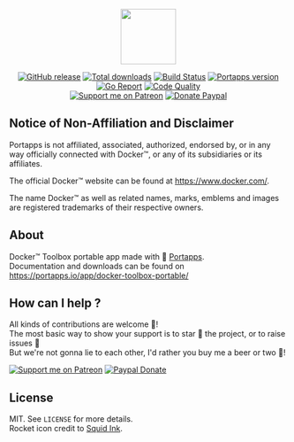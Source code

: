 <p align="center"><a href="https://portapps.io/app/docker-toolbox-portable/" target="_blank"><img width="100" src="https://github.com/portapps/docker-toolbox-portable/blob/master/res/papp.png"></a></p>

<p align="center">
  <a href="https://portapps.io/app/docker-toolbox-portable/#download"><img src="https://img.shields.io/github/release/portapps/docker-toolbox-portable.svg?style=flat-square" alt="GitHub release"></a>
  <a href="https://portapps.io/app/docker-toolbox-portable/#download"><img src="https://img.shields.io/github/downloads/portapps/docker-toolbox-portable/total.svg?style=flat-square" alt="Total downloads"></a>
  <a href="https://travis-ci.com/portapps/docker-toolbox-portable"><img src="https://img.shields.io/travis/com/portapps/docker-toolbox-portable/master.svg?style=flat-square" alt="Build Status"></a>
  <a href="https://github.com/portapps/portapps"><img src="https://img.shields.io/badge/portapps-1.24.1-479fdb.svg?style=flat-square" alt="Portapps version"></a>
  <a href="https://goreportcard.com/report/github.com/portapps/docker-toolbox-portable"><img src="https://goreportcard.com/badge/github.com/portapps/docker-toolbox-portable?style=flat-square" alt="Go Report"></a>
  <a href="https://www.codacy.com/app/portapps/docker-toolbox-portable"><img src="https://img.shields.io/codacy/grade/439e341359d14857a0ee82f593a995e4.svg?style=flat-square" alt="Code Quality"></a>
  <br /><a href="https://www.patreon.com/crazymax"><img src="https://img.shields.io/badge/donate-patreon-fb664e.svg?style=flat-square" alt="Support me on Patreon"></a>
  <a href="https://www.paypal.me/crazyws"><img src="https://img.shields.io/badge/donate-paypal-7057ff.svg?style=flat-square" alt="Donate Paypal"></a>
</p>

## Notice of Non-Affiliation and Disclaimer

Portapps is not affiliated, associated, authorized, endorsed by, or in any way officially connected with Docker™, or any of its subsidiaries or its affiliates.

The official Docker™ website can be found at https://www.docker.com/.

The name Docker™ as well as related names, marks, emblems and images are registered trademarks of their respective owners.

## About

Docker™ Toolbox portable app made with 🚀 [Portapps](https://portapps.io).<br />
Documentation and downloads can be found on https://portapps.io/app/docker-toolbox-portable/

## How can I help ?

All kinds of contributions are welcome :raised_hands:!<br />
The most basic way to show your support is to star :star2: the project, or to raise issues :speech_balloon:<br />
But we're not gonna lie to each other, I'd rather you buy me a beer or two :beers:!

[![Support me on Patreon](https://portapps.io/img/patreon.png)](https://www.patreon.com/crazymax) 
[![Paypal Donate](https://portapps.io/img/paypal-donate.png)](https://www.paypal.me/crazyws)

## License

MIT. See `LICENSE` for more details.<br />
Rocket icon credit to [Squid Ink](http://thesquid.ink).
